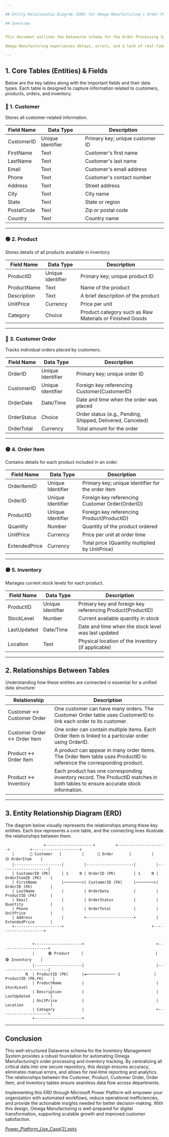 ```yaml
---

## Entity Relationship Diagram (ERD) for Omega Manufacturing’s Order Processing System

## Overview


This document outlines the Dataverse schema for the Order Processing System at Omega Manufacturing. The schema defines the core tables (entities), their key fields with data types, and the relationships between them. The design is created to centralize order processing and inventory management into one secure, structured, and scalable database. This integration will support automation, reduce manual errors, and provide real‑time insights, thereby addressing the challenges Omega Manufacturing currently faces.

Omega Manufacturing experiences delays, errors, and a lack of real‑time visibility due to using multiple tools such as spreadsheets and email for order processing. With this well-structured ERD, information flows seamlessly between departments and supports efficient workflows and data accuracy.

---
```


## 1. Core Tables (Entities) & Fields

Below are the key tables along with the important fields and their data types. Each table is designed to capture information related to customers, products, orders, and inventory.

### 🔴 1. Customer  
Stores all customer-related information.

| **Field Name** | **Data Type**         | **Description**                         |
| -------------- | --------------------- | --------------------------------------- |
| CustomerID     | Unique Identifier     | Primary key; unique customer ID         |
| FirstName      | Text                  | Customer's first name                   |
| LastName       | Text                  | Customer's last name                    |
| Email          | Text                  | Customer's email address                |
| Phone          | Text                  | Customer's contact number               |
| Address        | Text                  | Street address                          |
| City           | Text                  | City name                               |
| State          | Text                  | State or region                         |
| PostalCode     | Text                  | Zip or postal code                      |
| Country        | Text                  | Country name                            |

---

### 🟢 2. Product  
Stores details of all products available in inventory.

| **Field Name**   | **Data Type**         | **Description**                                                   |
| ---------------- | --------------------- | ----------------------------------------------------------------- |
| ProductID        | Unique Identifier     | Primary key; unique product ID                                    |
| ProductName      | Text                  | Name of the product                                               |
| Description      | Text                  | A brief description of the product                                |
| UnitPrice        | Currency              | Price per unit                                                    |
| Category         | Choice                | Product category such as Raw Materials or Finished Goods          |

---

### 🔵 3. Customer Order  
Tracks individual orders placed by customers.

| **Field Name** | **Data Type**         | **Description**                                       |
| -------------- | --------------------- | ----------------------------------------------------- |
| OrderID        | Unique Identifier     | Primary key; unique order ID                           |
| CustomerID     | Unique Identifier     | Foreign key referencing Customer(CustomerID)         |
| OrderDate      | Date/Time             | Date and time when the order was placed                |
| OrderStatus    | Choice                | Order status (e.g., Pending, Shipped, Delivered, Canceled) |
| OrderTotal     | Currency              | Total amount for the order                             |

---

### 🟡 4. Order Item  
Contains details for each product included in an order.

| **Field Name**   | **Data Type**         | **Description**                                                   |
| ---------------- | --------------------- | ----------------------------------------------------------------- |
| OrderItemID      | Unique Identifier     | Primary key; unique identifier for the order item                 |
| OrderID          | Unique Identifier     | Foreign key referencing Customer Order(OrderID)                   |
| ProductID        | Unique Identifier     | Foreign key referencing Product(ProductID)                        |
| Quantity         | Number                | Quantity of the product ordered                                   |
| UnitPrice        | Currency              | Price per unit at order time                                        |
| ExtendedPrice    | Currency              | Total price (Quantity multiplied by UnitPrice)                      |

---

### 🟣 5. Inventory  
Manages current stock levels for each product.

| **Field Name**      | **Data Type**         | **Description**                                                |
| ------------------- | --------------------- | -------------------------------------------------------------- |
| ProductID           | Unique Identifier     | Primary key and foreign key referencing Product(ProductID)     |
| StockLevel          | Number                | Current available quantity in stock                             |
| LastUpdated         | Date/Time             | Date and time when the stock level was last updated              |
| Location            | Text                  | Physical location of the inventory (if applicable)               |

---

## 2. Relationships Between Tables

Understanding how these entities are connected is essential for a unified data structure:

| **Relationship**                             | **Description**                                                                              |
| -------------------------------------------- | -------------------------------------------------------------------------------------------- |
| Customer ↔ Customer Order                      | One customer can have many orders. The Customer Order table uses CustomerID to link each order to its customer. |
| Customer Order ↔ Order Item                    | One order can contain multiple items. Each Order Item is linked to a particular order using OrderID.  |
| Product ↔ Order Item                           | A product can appear in many order items. The Order Item table uses ProductID to reference the corresponding product. |
| Product ↔ Inventory                            | Each product has one corresponding inventory record. The ProductID matches in both tables to ensure accurate stock information. |

---

## 3. Entity Relationship Diagram (ERD)

The diagram below visually represents the relationships among these key entities. Each box represents a core table, and the connecting lines illustrate the relationships between them.

```
                 +---------------------+         +---------------------+         +---------------------+
   |       🔴 Customer   |         |      🔵 Order       |         |     🟡 OrderItem    |
   |---------------------|         |---------------------|         |---------------------|
   | CustomerID (PK)     | 1     N | OrderID (PK)        | 1     N | OrderItemID (PK)    |
   | FirstName           |────────>| CustomerID (FK)     |────────>| OrderID (FK)        |
   | LastName            |         | OrderDate           |         | ProductID (FK)      |
   | Email               |         | OrderStatus         |         | Quantity            |
   | Phone               |         | OrderTotal          |         | UnitPrice           |
   | Address             |         +---------------------+         | ExtendedPrice       |
   +---------------------+                                       +---------------------+
                                                                                
                                                                                
            +---------------------+                                +---------------------+
            |      🟢 Product     |                                |     🟣 Inventory    |
            |---------------------|                                |---------------------|
         N  | ProductID (PK)      |◄───────────── 1               | ProductID (PK,FK)    |
            | ProductName         |                                | StockLevel          |
            | Description         |                                | LastUpdated         |
            | UnitPrice           |                                | Location            |
            | Category            |                                +---------------------+
            +---------------------+

```
---

##  Conclusion

This well-structured Dataverse schema for the Inventory Management System provides a robust foundation for automating Omega Manufacturing’s order processing and inventory tracking. By centralizing all critical data into one secure repository, this design ensures accuracy, eliminates manual errors, and allows for real‑time reporting and analytics. The relationships between the Customer, Product, Customer Order, Order Item, and Inventory tables ensure seamless data flow across departments.

Implementing this ERD through Microsoft Power Platform will empower your organization with automated workflows, reduce operational inefficiencies, and provide the actionable insights needed for better decision-making. With this design, Omega Manufacturing is well-prepared for digital transformation, supporting scalable growth and improved customer satisfaction.


[Power_Platform_Use_Case[2].pptx](https://github.com/user-attachments/files/19516750/Power_Platform_Use_Case.2.pptx)
